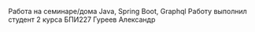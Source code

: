 Работа на семинаре/дома Java, Spring Boot, Graphql
Работу выполнил студент 2 курса БПИ227 Гуреев Александр

